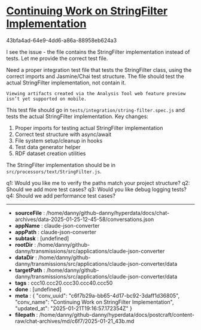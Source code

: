 # [Continuing Work on StringFilter Implementation](https://claude.ai/chat/c6f7b29a-bb65-4d17-bc92-3daff1d36805)

43bfa4ad-64e9-4dd6-a86a-88958eb624a3

 I see the issue - the file contains the StringFilter implementation instead of tests. Let me provide the correct test file.

<antThinking>Need a proper integration test file that tests the StringFilter class, using the correct imports and Jasmine/Chai test structure. The file should test the actual StringFilter implementation, not contain it.</antThinking>
```
Viewing artifacts created via the Analysis Tool web feature preview isn’t yet supported on mobile.
```



This test file should go in `tests/integration/string-filter.spec.js` and tests the actual StringFilter implementation. Key changes:

1. Proper imports for testing actual StringFilter implementation
2. Correct test structure with async/await
3. File system setup/cleanup in hooks
4. Test data generator helper
5. RDF dataset creation utilities

The StringFilter implementation should be in `src/processors/text/StringFilter.js`.

q1: Would you like me to verify the paths match your project structure?
q2: Should we add more test cases?
q3: Would you like debug logging tests?
q4: Should we add performance test cases?

---

* **sourceFile** : /home/danny/github-danny/hyperdata/docs/chat-archives/data-2025-01-25-12-45-58/conversations.json
* **appName** : claude-json-converter
* **appPath** : claude-json-converter
* **subtask** : [undefined]
* **rootDir** : /home/danny/github-danny/transmissions/src/applications/claude-json-converter
* **dataDir** : /home/danny/github-danny/transmissions/src/applications/claude-json-converter/data
* **targetPath** : /home/danny/github-danny/transmissions/src/applications/claude-json-converter/data
* **tags** : ccc10.ccc20.ccc30.ccc40.ccc50
* **done** : [undefined]
* **meta** : {
  "conv_uuid": "c6f7b29a-bb65-4d17-bc92-3daff1d36805",
  "conv_name": "Continuing Work on StringFilter Implementation",
  "updated_at": "2025-01-21T19:16:57.172354Z"
}
* **filepath** : /home/danny/github-danny/hyperdata/docs/postcraft/content-raw/chat-archives/md/c6f7/2025-01-21_43b.md